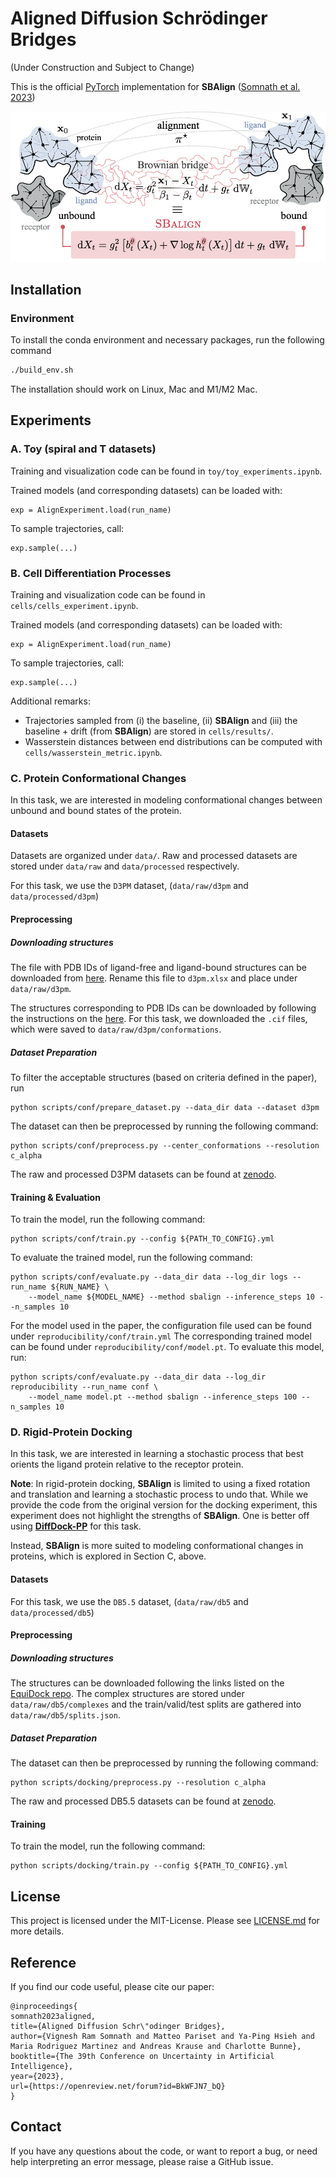 # Aligned Diffusion Schrödinger Bridges

(Under Construction and Subject to Change)

This is the official [PyTorch](https://pytorch.org/) implementation for **SBAlign** ([Somnath et al. 2023](https://openreview.net/forum?id=BkWFJN7_bQ))

![sbalign-overview](./assets/sbalign_overview.png)

## Installation

### Environment
To install the conda environment and necessary packages, run the following command

```bash
./build_env.sh
```
The installation should work on Linux, Mac and M1/M2 Mac.

## Experiments

### A. Toy (spiral and T datasets)

Training and visualization code can be found in `toy/toy_experiments.ipynb`.

Trained models (and corresponding datasets) can be loaded with:

    exp = AlignExperiment.load(run_name)

To sample trajectories, call:

    exp.sample(...)


### B. Cell Differentiation Processes

Training and visualization code can be found in `cells/cells_experiment.ipynb`.

Trained models (and corresponding datasets) can be loaded with:

    exp = AlignExperiment.load(run_name)

To sample trajectories, call:

    exp.sample(...)

Additional remarks:

- Trajectories sampled from (i) the baseline, (ii) **SBAlign** and (iii) the baseline + drift (from **SBAlign**) are stored in `cells/results/`.
- Wasserstein distances between end distributions can be computed with `cells/wasserstein_metric.ipynb`.

### C. Protein Conformational Changes

In this task, we are interested in modeling conformational changes between unbound and bound states of the protein.

#### Datasets
Datasets are organized under `data/`. Raw and processed datasets are stored under `data/raw` and `data/processed` respectively.

For this task, we use the `D3PM` dataset, (`data/raw/d3pm` and `data/processed/d3pm`)

#### Preprocessing

##### Downloading structures
The file with PDB IDs of ligand-free and ligand-bound structures can be downloaded from [here](http://www.d3pharma.com/D3PM/overall_apo_com.php).
Rename this file to `d3pm.xlsx` and place under `data/raw/d3pm`.

The structures corresponding to PDB IDs can be downloaded by following the instructions on the [here](https://www.rcsb.org/downloads).
For this task, we downloaded the `.cif` files, which were saved to `data/raw/d3pm/conformations`.

##### Dataset Preparation

To filter the acceptable structures (based on criteria defined in the paper), run
```
python scripts/conf/prepare_dataset.py --data_dir data --dataset d3pm
```

The dataset can then be preprocessed by running the following command:
```
python scripts/conf/preprocess.py --center_conformations --resolution c_alpha
```

The raw and processed D3PM datasets can be found at [zenodo](https://zenodo.org/record/8066711).

#### Training & Evaluation

To train the model, run the following command:

```
python scripts/conf/train.py --config ${PATH_TO_CONFIG}.yml
```

To evaluate the trained model, run the following command:
```
python scripts/conf/evaluate.py --data_dir data --log_dir logs --run_name ${RUN_NAME} \
    --model_name ${MODEL_NAME} --method sbalign --inference_steps 10 --n_samples 10
```

For the model used in the paper, the configuration file used can be found under `reproducibility/conf/train.yml`
The corresponding trained model can be found under `reproducibility/conf/model.pt`. To evaluate this model, run:

```
python scripts/conf/evaluate.py --data_dir data --log_dir reproducibility --run_name conf \
    --model_name model.pt --method sbalign --inference_steps 100 --n_samples 10
```

### D. Rigid-Protein Docking

In this task, we are interested in learning a stochastic process that best orients the ligand protein relative to the receptor protein.

**Note**: In rigid-protein docking, **SBAlign** is limited to using a fixed rotation and translation and learning a stochastic process to undo that. While we provide the code from the original version for the docking experiment, this experiment does not highlight the strengths of **SBAlign**. One is better off using [**DiffDock-PP**](https://github.com/ketatam/DiffDock-PP) for this task. 

Instead, **SBAlign** is more suited to modeling conformational changes in proteins, which is explored in Section C, above.

#### Datasets

For this task, we use the `DB5.5` dataset, (`data/raw/db5` and `data/processed/db5`)

#### Preprocessing

##### Downloading structures

The structures can be downloaded following the links listed on the [EquiDock repo](https://github.com/octavian-ganea/equidock_public).
The complex structures are stored under `data/raw/db5/complexes` and the train/valid/test splits are gathered into `data/raw/db5/splits.json`.

##### Dataset Preparation

The dataset can then be preprocessed by running the following command:
```
python scripts/docking/preprocess.py --resolution c_alpha
```

The raw and processed DB5.5 datasets can be found at [zenodo](https://zenodo.org/record/8066711).

#### Training

To train the model, run the following command:

```
python scripts/docking/train.py --config ${PATH_TO_CONFIG}.yml
```

## License

This project is licensed under the MIT-License. Please see [LICENSE.md](https://github.com/IBM/aligned_diffusion_bridges/blob/main/LICENSE) for more details.

## Reference

If you find our code useful, please cite our paper:

```
@inproceedings{
somnath2023aligned,
title={Aligned Diffusion Schr\"odinger Bridges},
author={Vignesh Ram Somnath and Matteo Pariset and Ya-Ping Hsieh and Maria Rodriguez Martinez and Andreas Krause and Charlotte Bunne},
booktitle={The 39th Conference on Uncertainty in Artificial Intelligence},
year={2023},
url={https://openreview.net/forum?id=BkWFJN7_bQ}
}
```
## Contact

If you have any questions about the code, or want to report a bug, or need help interpreting an error message, please raise a GitHub issue.
